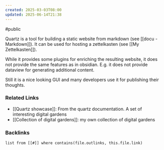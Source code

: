 ```yaml
---
created: 2025-03-03T08:00
updated: 2025-06-14T21:38
---
```

#public 

Quartz is a tool for building a static website from markdown (see [[docu - Markdown]]). It can be used for hosting a zettelkasten (see [[My Zettelkasten]]). 

While it provides some plugins for enriching the resulting website, it does not provide the same features as in obsidian. E.g. it does not provide dataview for generating additional content. 

Still it is a nice looking GUI and many developers use it for publishing their thoughts.

### Related Links
- [[Quartz showcase]]: From the quartz documentation. A set of interesting digital gardens
- [[Collection of digital gardens]]: my own collection of digital gardens


### Backlinks
```dataview 
list from [[#]] where contains(file.outlinks, this.file.link)
```

